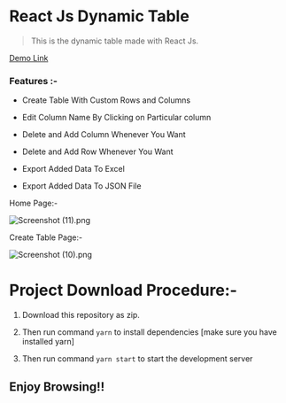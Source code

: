 # React Js Dynamic Table


> This is the dynamic table made with React Js.

<a href="https://reactjs-dynamic-table.herokuapp.com/">Demo Link </a>

### Features :-

- Create Table With Custom Rows and Columns

- Edit Column Name By Clicking on Particular column

- Delete and Add Column Whenever You Want

- Delete and Add Row Whenever You Want 

- Export Added Data To Excel

- Export Added Data To JSON File


Home Page:-

![Screenshot (11).png](https://cdn.hashnode.com/res/hashnode/image/upload/v1622624348934/6brxf9PO0S.png)


Create Table Page:-

![Screenshot (10).png](https://cdn.hashnode.com/res/hashnode/image/upload/v1622624373181/2uNMpa1c4.png)

# Project Download Procedure:-

1.  Download this repository as zip.

2. Then run command 
``` yarn ``` 
to install dependencies [make sure you have installed yarn]


3. Then run command 
``` yarn start ``` 
to start the development server

## Enjoy Browsing!!
 




